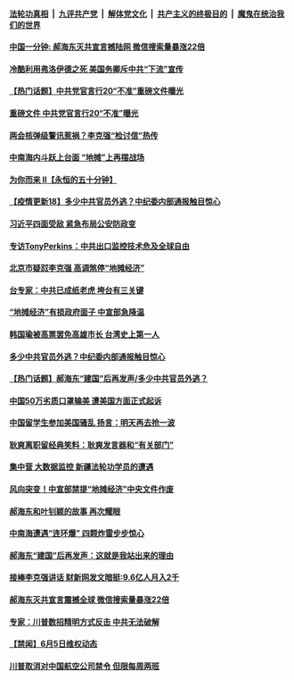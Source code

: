 ####  [法轮功真相](../../../../basic/blob/master/README.md?t=06080101) &nbsp;|&nbsp; [九评共产党](../../../../9ping.md/blob/master/README.md?t=06080101) &nbsp;|&nbsp; [解体党文化](../../../../jtdwh.md/blob/master/README.md?t=06080101)  &nbsp;|&nbsp; [共产主义的终极目的](../../../../gczydzjmd.md/blob/master/README.md?t=06080101) &nbsp;|&nbsp; [魔鬼在统治我们的世界](../../../../mgztzwmdsj.md/blob/master/README.md?t=06080101) 

#### [中国一分钟: 郝海东灭共宣言撼陆网 微信搜索量暴涨22倍](../pages/prog204/a102865423.md?t=06080101) 

#### [冷酷利用弗洛伊德之死 美国务卿斥中共“下流”宣传](../pages/prog204/a102865191.md?t=06080101) 

#### [【热门话题】中共党官言行20“不准”重磅文件曝光](../pages/prog204/a102865369.md?t=06080101) 

#### [重磅文件 中共党官言行20“不准”曝光](../pages/prog204/a102865262.md?t=06080101) 

#### [两会核弹级警讯惹祸？李克强“检讨信”热传](../pages/prog204/a102865241.md?t=06080101) 

#### [中南海内斗跃上台面 “地摊”上再摆战场](../pages/prog204/a102865208.md?t=06080101) 

#### [为你而来 II【永恒的五十分钟】](../pages/prog204/a102865179.md?t=06080101) 

#### [【疫情更新18】多少中共官员外逃？中纪委内部通报触目惊心](../pages/prog204/a102860375.md?t=06080101) 

#### [习近平四面受敌 紧急布局公安防政变](../pages/prog204/a102863931.md?t=06080101) 

#### [专访TonyPerkins：中共出口监控技术危及全球自由](../pages/prog204/a102865105.md?t=06080101) 

#### [北京市疑怼李克强 高调煞停“地摊经济”](../pages/prog204/a102865010.md?t=06080101) 

#### [台专家：中共已成纸老虎 垮台有三关键](../pages/prog204/a102864976.md?t=06080101) 

#### [“地摊经济”有损政府面子 中宣部急降温](../pages/prog204/a102864933.md?t=06080101) 

#### [韩国瑜被高票罢免高雄市长 台湾史上第一人](../pages/prog204/a102864773.md?t=06080101) 

#### [多少中共官员外逃？中纪委内部通报触目惊心](../pages/prog204/a102864738.md?t=06080101) 

#### [【热门话题】郝海东“建国”后再发声/多少中共官员外逃？](../pages/prog204/a102864755.md?t=06080101) 

#### [中国50万劣质口罩输美 遭美国方面正式起诉](../pages/prog204/a102864712.md?t=06080101) 

#### [中国留学生参加美国骚乱 扬言：明天再去抢一波](../pages/prog204/a102864639.md?t=06080101) 

#### [耿爽离职留经典笑料：耿爽发言器和“有关部门”](../pages/prog204/a102864646.md?t=06080101) 

#### [集中营 大数据监控 新疆法轮功学员的遭遇](../pages/prog204/a102864644.md?t=06080101) 

#### [风向突变！中宣部禁提“地摊经济”中央文件作废](../pages/prog204/a102864331.md?t=06080101) 

#### [郝海东和叶钊颖的故事 再次耀眼](../pages/prog204/a102864593.md?t=06080101) 

#### [中南海遭遇“连环爆” 四颗炸雷步步惊心](../pages/prog204/a102864559.md?t=06080101) 

#### [郝海东“建国”后再发声：这就是我站出来的理由](../pages/prog204/a102864562.md?t=06080101) 

#### [接棒李克强讲话 财新网发文暗挺:9.6亿人月入2千](../pages/prog204/a102864194.md?t=06080101) 

#### [郝海东灭共宣言震撼全球 微信搜索量暴涨22倍](../pages/prog204/a102864555.md?t=06080101) 

#### [专家：川普数招精明方式反击 中共无法破解](../pages/prog204/a102864509.md?t=06080101) 


#### [【禁闻】6月5日维权动态](../pages/prog204/a102864427.md?t=06080101) 

#### [川普取消对中国航空公司禁令 但限每周两班](../pages/prog204/a102864268.md?t=06080101) 

